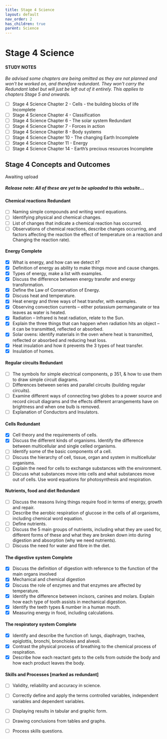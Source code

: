 ```yaml
---
title: Stage 4 Science
layout: default
nav_order: 2
has_children: true
parent: Science
---
```

# Stage 4 Science

#### STUDY NOTES

*Be advised some chapters are being omitted as they are not planned and won't be worked on, and therefore redundant. They won't carry the Redundant label but will just be left out of it entirely. This applies to chapters Stage 5 and onwards.*

- [ ] Stage 4 Science Chapter 2 - Cells - the building blocks of life <label class="label label-yellow">Incomplete</label>
- [ ] Stage 4 Science Chapter 4 - Classification 
- [ ] Stage 4 Science Chapter 6 - The solar system <label class="label label-yellow">Redundant</label>
- [ ] Stage 4 Science Chapter 7 - Forces in action 
- [ ] Stage 4 Science Chapter 8 - Body systems 
- [ ] Stage 4 Science Chapter 10 - The changing Earth <label class="label label-yellow">Incomplete</label>
- [ ] Stage 4 Science Chapter 11 - Energy 
- [ ] Stage 4 Science Chapter 14 - Earth’s precious resources <label class="label label-yellow">Incomplete</label>

## Stage 4 Concepts and Outcomes

<label class="label label-blue">Awaiting upload</label>

##### Release note: All of these are yet to be uploaded to this website...

#### Chemical reactions <label class="label label-yellow">Redundant</label>
- [ ] Naming simple compounds and writing word equations. 
- [ ] Identifying physical and chemical changes. 
- [ ] List of changes that indicate a chemical reaction has occurred. 
- [ ] Observations of chemical reactions, describe changes occurring, and factors affecting the reaction the effect of temperature on a reaction and Changing the reaction rate). 

#### Energy <label class="label label-green">Complete</label>
- [x] What is energy, and how can we detect it?
- [x] Definition of energy as ability to make things move and cause changes.
- [x] Types of energy, make a list with examples.
- [x] Discuss the difference between energy transfer and energy transformation.
- [x] Define the Law of Conservation of Energy.
- [x] Discuss heat and temperature.
- [x] Heat energy and three ways of heat transfer, with examples.
- [x] Observing convection currents – either potassium permanganate or tea leaves as water is heated.
- [x] Radiation – Infrared is heat radiation, relate to the Sun.
- [x] Explain the three things that can happen when radiation hits an object – it can be transmitted, reflected or absorbed.
- [x] Solar ovens: identify materials in the oven where heat is transmitted, reflected or absorbed and reducing heat loss.
- [x] Heat insulation and how it prevents the 3 types of heat transfer.
- [x] Insulation of homes.

#### Regular circuits <label class="label label-yellow">Redundant</label>
- [ ] The symbols for simple electrical components, p 351, & how to use them to draw simple circuit diagrams. 
- [ ] Differences between series and parallel circuits (building regular circuits). 
- [ ] Examine different ways of connecting two globes to a power source and record circuit diagrams and the effects different arrangements have on brightness and when one bulb is removed. 
- [ ] Explanation of Conductors and Insulators. 

#### Cells <label class="label label-yellow">Redundant</label>
- [x] Cell theory and the requirements of cells.
- [x] Discuss the different kinds of organisms. Identify the difference between multicellular and single celled organisms. 
- [ ] Identify some of the basic components of a cell. 
- [ ] Discuss the hierarchy of cell, tissue, organ and system in multicellular organisms. 
- [ ] Explain the need for cells to exchange substances with the environment. 
- [ ] Discuss what substances move into cells and what substances move out of cells. Use word equations for photosynthesis and respiration. 

#### Nutrients, food and diet <label class="label label-yellow">Redundant</label>
- [ ] Discuss the reasons living things require food in terms of energy, growth and repair. 
- [ ] Describe the aerobic respiration of glucose in the cells of all organisms, including chemical word equation. 
- [ ] Define nutrients. 
- [ ] Discuss the 5 main groups of nutrients, including what they are used for, different forms of these and what they are broken down into during digestion and absorption (why we need nutrients). 
- [ ] Discuss the need for water and fibre in the diet. 

#### The digestive system <label class="label label-green">Complete</label>
- [x] Discuss the definition of digestion with reference to the function of the main organs involved
- [x] Mechanical and chemical digestion
- [x] Discuss the role of enzymes and that enzymes are affected by temperature.
- [x] Identify the difference between incisors, canines and molars. Explain how each type of tooth assists in mechanical digestion. 
- [x] Identify the teeth types & number in a human mouth. 
- [x] Measuring energy in food, including calculations. 

#### The respiratory system <label class="label label-green">Complete</label>
- [x] Identify and describe the function of: lungs, diaphragm, trachea, epiglottis, bronchi, bronchioles and alveoli.
- [x] Contrast the physical process of breathing to the chemical process of respiration.
- [x] Describe how each reactant gets to the cells from outside the body and how each product leaves the body.

#### Skills and Processes [marked as redundant]
- [ ] Validity, reliability and accuracy in science. 
- [ ] Correctly define and apply the terms controlled variables, independent variables and dependent variables. 
- [ ] Displaying results in tabular and graphic form. 
- [ ] Drawing conclusions from tables and graphs. 
- [ ] Process skills questions.

